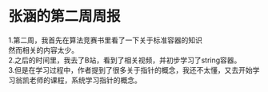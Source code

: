 # 张涵的第二周周报
1.第二周，我首先在算法竞赛书里看了一下关于标准容器的知识  
然而相关的内容太少。  
2.之后的时间里，我去了B站，看到了相关视频，并初步学习了string容器。  
3.但是在学习过程中，作者提到了很多关于指针的概念，我还不太懂，又去开始学习翁凯老师的课程，系统学习指针的概念。

